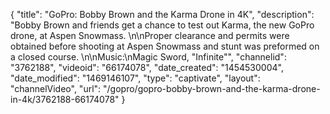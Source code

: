 {
    "title": "GoPro: Bobby Brown and the Karma Drone in 4K",
    "description": "Bobby Brown and friends get a chance to test out Karma, the new GoPro drone, at Aspen Snowmass. \n\nProper clearance and permits were obtained before shooting at Aspen Snowmass and stunt was preformed on a closed course. \n\nMusic:\nMagic Sword, \"Infinite\"",
    "channelid": "3762188",
    "videoid": "66174078",
    "date_created": "1454530004",
    "date_modified": "1469146107",
    "type": "captivate",
    "layout": "channelVideo",
    "url": "\/gopro\/gopro-bobby-brown-and-the-karma-drone-in-4k\/3762188-66174078"
}